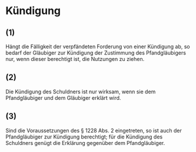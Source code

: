 # Kündigung



## (1)

 Hängt die Fälligkeit der verpfändeten Forderung von einer Kündigung ab, so bedarf der Gläubiger zur Kündigung der Zustimmung des Pfandgläubigers nur, wenn dieser berechtigt ist, die Nutzungen zu ziehen.

## (2)

 Die Kündigung des Schuldners ist nur wirksam, wenn sie dem Pfandgläubiger und dem Gläubiger erklärt wird.

## (3)

 Sind die Voraussetzungen des § 1228 Abs. 2 eingetreten, so ist auch der Pfandgläubiger zur Kündigung berechtigt; für die Kündigung des Schuldners genügt die Erklärung gegenüber dem Pfandgläubiger. 

